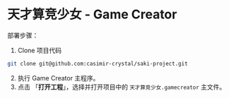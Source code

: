 # 天才算竞少女 - Game Creator

部署步骤：

1. Clone 项目代码

  ```bash
  git clone git@github.com:casimir-crystal/saki-project.git
  ```
  
2. 执行 Game Creator 主程序。
3. 点击 「**打开工程**」，选择并打开项目中的 `天才算竞少女.gamecreator` 主文件。
